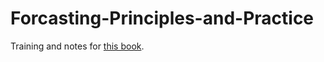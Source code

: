 # Forcasting-Principles-and-Practice

Training and notes for [this book](https://otexts.com/fpp3/).
